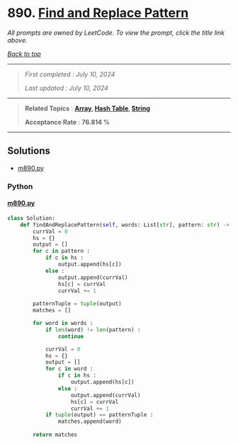 # 890. [Find and Replace Pattern](<https://leetcode.com/problems/find-and-replace-pattern>)

*All prompts are owned by LeetCode. To view the prompt, click the title link above.*

*[Back to top](<../README.md>)*

------

> *First completed : July 10, 2024*
>
> *Last updated : July 10, 2024*

------

> **Related Topics** : **[Array](<by_topic/Array.md>), [Hash Table](<by_topic/Hash Table.md>), [String](<by_topic/String.md>)**
>
> **Acceptance Rate** : **76.814 %**

------

## Solutions

- [m890.py](<../my-submissions/m890.py>)
### Python
#### [m890.py](<../my-submissions/m890.py>)
```Python
class Solution:
    def findAndReplacePattern(self, words: List[str], pattern: str) -> List[str]:
        currVal = 0
        hs = {}
        output = []
        for c in pattern :
            if c in hs :
                output.append(hs[c])
            else :
                output.append(currVal)
                hs[c] = currVal
                currVal += 1
                
        patternTuple = tuple(output)
        matches = []

        for word in words :
            if len(word) != len(pattern) :
                continue

            currVal = 0
            hs = {}
            output = []
            for c in word :
                if c in hs :
                    output.append(hs[c])
                else :
                    output.append(currVal)
                    hs[c] = currVal
                    currVal += 1
            if tuple(output) == patternTuple :
                matches.append(word)
        
        return matches
```

